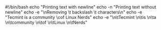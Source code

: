 #!/bin/bash
echo "Printing text with newline"
echo -n "Printing text without newline"
echo -e "\nRemoving \t backslash \t characters\n"
echo -e "Tecmint is a community \cof Linux Nerds" 
echo -e "\n\tTecmint \n\tis \n\ta \n\tcommunity \n\tof \n\tLinux \n\tNerds"
